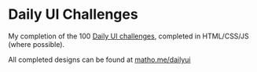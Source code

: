 Daily UI Challenges
===================

My completion of the 100 [Daily UI challenges](http://www.dailyui.co/), completed in HTML/CSS/JS (where possible).

All completed designs can be found at [matho.me/dailyui](http://matho.me/dailyui)